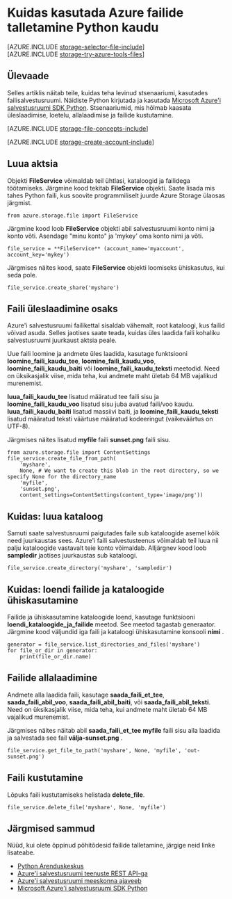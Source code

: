 <properties
    pageTitle="Azure'i failide talletamine kaudu Python kasutamise kohta | Microsoft Azure'i"
    description="Saate teada, kuidas kasutada Azure faili salvestusruumi Python kaudu üles, loendi, allalaadimine ja kustutada."
    services="storage"
    documentationCenter="python"
    authors="robinsh"
    manager="carmonm"
    editor="tysonn"/>

<tags
    ms.service="storage"
    ms.workload="storage"
    ms.tgt_pltfrm="na"
    ms.devlang="python"
    ms.topic="article"
    ms.date="09/20/2016"
    ms.author="robinsh"/>

# <a name="how-to-use-azure-file-storage-from-python"></a>Kuidas kasutada Azure failide talletamine Python kaudu

[AZURE.INCLUDE [storage-selector-file-include](../../includes/storage-selector-file-include.md)]
<br/>
[AZURE.INCLUDE [storage-try-azure-tools-files](../../includes/storage-try-azure-tools-files.md)]

## <a name="overview"></a>Ülevaade

Selles artiklis näitab teile, kuidas teha levinud stsenaariumi, kasutades failisalvestusruumi. Näidiste Python kirjutada ja kasutada [Microsoft Azure'i salvestusruumi SDK Python]. Stsenaariumid, mis hõlmab kaasata üleslaadimise, loetelu, allalaadimise ja failide kustutamine.

[AZURE.INCLUDE [storage-file-concepts-include](../../includes/storage-file-concepts-include.md)]

[AZURE.INCLUDE [storage-create-account-include](../../includes/storage-create-account-include.md)]

## <a name="create-a-share"></a>Luua aktsia

Objekti **FileService** võimaldab teil ühtlasi, kataloogid ja failidega töötamiseks. Järgmine kood tekitab **FileService** objekti. Saate lisada mis tahes Python faili, kus soovite programmiliselt juurde Azure Storage ülaosas järgmist.

    from azure.storage.file import FileService

Järgmine kood loob **FileService** objekti abil salvestusruumi konto nimi ja konto võti.  Asendage "minu konto" ja 'mykey' oma konto nimi ja võti.

    file_service = **FileService** (account_name='myaccount', account_key='mykey')

Järgmises näites kood, saate **FileService** objekti loomiseks ühiskasutus, kui seda pole.

    file_service.create_share('myshare')

## <a name="upload-a-file-into-a-share"></a>Faili üleslaadimine osaks

Azure'i salvestusruumi failikettal sisaldab vähemalt, root kataloogi, kus failid võivad asuda. Selles jaotises saate teada, kuidas üles laadida faili kohaliku salvestusruumi juurkaust aktsia peale.

Uue faili loomine ja andmete üles laadida, kasutage funktsiooni **loomine\_faili\_kaudu\_tee**, **loomine\_faili\_kaudu\_voo**, **loomine\_faili\_kaudu\_baiti** või **loomine\_faili\_kaudu\_teksti** meetodid. Need on üksikasjalik viise, mida teha, kui andmete maht ületab 64 MB vajalikud murenemist.

**luua\_faili\_kaudu\_tee** lisatud määratud tee faili sisu ja **loomine\_faili\_kaudu\_voo** lisatud sisu juba avatud faili/voo kaudu. **luua\_faili\_kaudu\_baiti** lisatud massiivi baiti, ja **loomine\_faili\_kaudu\_teksti** lisatud määratud teksti väärtuse määratud kodeeringut (vaikeväärtus on UTF-8).

Järgmises näites lisatud **myfile** faili **sunset.png** faili sisu.

    from azure.storage.file import ContentSettings
    file_service.create_file_from_path(
        'myshare',
        None, # We want to create this blob in the root directory, so we specify None for the directory_name
        'myfile',
        'sunset.png',
        content_settings=ContentSettings(content_type='image/png'))

## <a name="how-to-create-a-directory"></a>Kuidas: luua kataloog

Samuti saate salvestusruumi paigutades faile sub kataloogide asemel kõik need juurkaustas sees. Azure'i faili salvestusteenus võimaldab teil luua nii palju kataloogide vastavalt teie konto võimaldab. Alljärgnev kood loob **sampledir** jaotises juurkaustas sub kataloogi.

    file_service.create_directory('myshare', 'sampledir')

## <a name="how-to-list-files-and-directories-in-a-share"></a>Kuidas: loendi failide ja kataloogide ühiskasutamine

Failide ja ühiskasutamine kataloogide loend, kasutage funktsiooni **loendi\_kataloogide\_ja\_failide** meetod. See meetod tagastab generaator. Järgmine kood väljundid iga faili ja kataloogi ühiskasutamine konsooli **nimi** .

    generator = file_service.list_directories_and_files('myshare')
    for file_or_dir in generator:
        print(file_or_dir.name)

## <a name="download-files"></a>Failide allalaadimine

Andmete alla laadida faili, kasutage **saada\_faili\_et\_tee**, **saada\_faili\_abil\_voo**, **saada\_faili\_abil\_baiti**, või **saada\_faili\_abil\_teksti**. Need on üksikasjalik viise, mida teha, kui andmete maht ületab 64 MB vajalikud murenemist.

Järgmises näites näitab abil **saada\_faili\_et\_tee** **myfile** faili sisu alla laadida ja salvestada see fail **välja-sunset.png** .

    file_service.get_file_to_path('myshare', None, 'myfile', 'out-sunset.png')

## <a name="delete-a-file"></a>Faili kustutamine

Lõpuks faili kustutamiseks helistada **delete_file**.

    file_service.delete_file('myshare', None, 'myfile')

## <a name="next-steps"></a>Järgmised sammud

Nüüd, kui olete õppinud põhitõdesid failide talletamine, järgige neid linke lisateabe.

- [Python Arenduskeskus](/develop/python/)
- [Azure'i salvestusruumi teenuste REST API-ga](http://msdn.microsoft.com/library/azure/dd179355)
- [Azure'i salvestusruumi meeskonna ajaveeb]
- [Microsoft Azure'i salvestusruumi SDK Python]

[Azure'i salvestusruumi meeskonna ajaveeb]: http://blogs.msdn.com/b/windowsazurestorage/
[Microsoft Azure'i salvestusruumi SDK Python]: https://github.com/Azure/azure-storage-python
